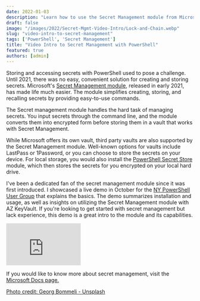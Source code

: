 ```yaml
---
date: 2022-01-03
description: "Learn how to use the Secret Management module from Microsoft to securely manage your passwords and secrets. This demo covers the basics of installation and usage, along with some information on using the Secret Management module with Azure KeyVault."
draft: false
image: "/images/2022/Secret-Mgmt-Video-Intro/Lock-and-Chain.webp"
slug: "video-intro-to-secret-management"
tags: ['PowerShell', 'Secret Management']
title: "Video Intro to Secret Management with PowerShell"
featured: true
authors: [admin]
---
```



Storing and accessing secrets with PowerShell used to pose a challenge. Until 2021, there was no easy, convenient solution for creating and storing secrets. Microsoft's [Secret Management module](https://www.powershellgallery.com/packages/Microsoft.PowerShell.SecretManagement/), released in early 2021, has made life much easier. The module simplifies creating, storing, and recalling secrets by providing easy-to-use commands.

The Secret management module handles the hard task of managing secrets. You input secrets through the command line, and the module converts them into encrypted form before storing them in a vault that works with Secret Management.

While Microsoft offers its own vault, third party vaults are also supported by the Secret Management module. Well-known options for vaults include LastPass or 1Password, or you can choose to store the secrets on your device. For local storage, you would also install the [PowerShell Secret Store](https://www.powershellgallery.com/packages/Microsoft.PowerShell.SecretStore/) module, which then stores the secrets for you encrypted on your local hard drive.

I've been a dedicated fan of the secret management module since it was first introduced. I showcased a live demo in October for the [NY PowerShell User Group](https://www.meetup.com/NycPowershellMeetup/) that explains the basics. The demo summarizes installation and usage, as well as insights on utilizing the Secret Management module with AZ KeyVault. If you're looking to get started with secret management but lack experience, this demo is a great intro to the module and its capabilities.

<iframe width="200" height="113" src="https://www.youtube.com/embed/vEniQPooUSs?feature=oembed" frameborder="0" allow="accelerometer; autoplay; clipboard-write; encrypted-media; gyroscope; picture-in-picture" allowfullscreen></iframe>

If you would like to know more about secret management, visit the [Microsoft Docs page.](https://docs.microsoft.com/en-us/powershell/module/microsoft.powershell.secretmanagement/?view=ps-modules)

[Photo credit: Georg Bommeli - Unsplash](https://unsplash.com/@calina?utm_source=unsplash&utm_medium=referral&utm_content=creditCopyText)
